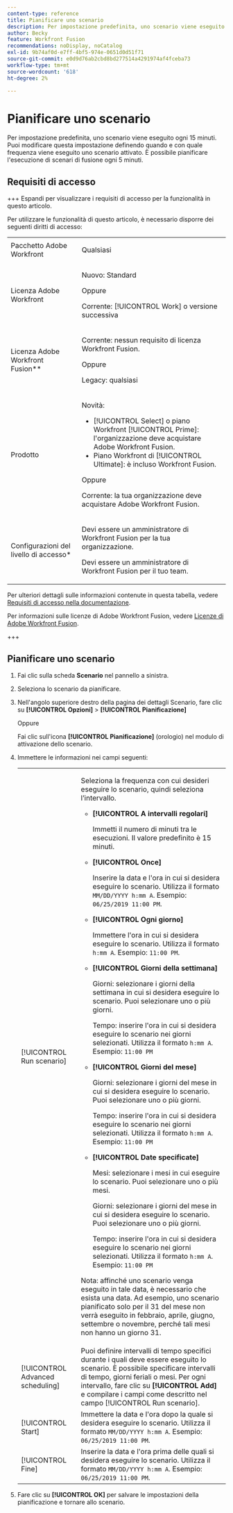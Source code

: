 ```yaml
---
content-type: reference
title: Pianificare uno scenario
description: Per impostazione predefinita, uno scenario viene eseguito ogni 15 minuti. Puoi modificare questa impostazione definendo quando e con quale frequenza viene eseguito uno scenario attivato. È possibile pianificare l'esecuzione di scenari di fusione ogni 5 minuti.
author: Becky
feature: Workfront Fusion
recommendations: noDisplay, noCatalog
exl-id: 9b74af0d-e7ff-4bf5-974e-0651d0d51f71
source-git-commit: e0d9d76ab2cbd8bd277514a4291974af4fceba73
workflow-type: tm+mt
source-wordcount: '618'
ht-degree: 2%

---
```


# Pianificare uno scenario

Per impostazione predefinita, uno scenario viene eseguito ogni 15 minuti. Puoi modificare questa impostazione definendo quando e con quale frequenza viene eseguito uno scenario attivato. È possibile pianificare l&#39;esecuzione di scenari di fusione ogni 5 minuti.

## Requisiti di accesso

+++ Espandi per visualizzare i requisiti di accesso per la funzionalità in questo articolo.

Per utilizzare le funzionalità di questo articolo, è necessario disporre dei seguenti diritti di accesso:

<table style="table-layout:auto">
 <col> 
 <col> 
 <tbody> 
  <tr> 
   <td role="rowheader">Pacchetto Adobe Workfront</td> 
   <td> <p>Qualsiasi</p> </td> 
  </tr> 
  <tr data-mc-conditions=""> 
   <td role="rowheader">Licenza Adobe Workfront</td> 
   <td> <p>Nuovo: Standard</p><p>Oppure</p><p>Corrente: [!UICONTROL Work] o versione successiva</p> </td> 
  </tr> 
  <tr> 
   <td role="rowheader">Licenza Adobe Workfront Fusion**</td> 
   <td>
   <p>Corrente: nessun requisito di licenza Workfront Fusion.</p>
   <p>Oppure</p>
   <p>Legacy: qualsiasi </p>
   </td> 
  </tr> 
  <tr> 
   <td role="rowheader">Prodotto</td> 
   <td>
   <p>Novità:</p> <ul><li>[!UICONTROL Select] o piano Workfront [!UICONTROL Prime]: l'organizzazione deve acquistare Adobe Workfront Fusion.</li><li>Piano Workfront di [!UICONTROL Ultimate]: è incluso Workfront Fusion.</li></ul>
   <p>Oppure</p>
   <p>Corrente: la tua organizzazione deve acquistare Adobe Workfront Fusion.</p>
   </td> 
  </tr>
  <tr data-mc-conditions=""> 
   <td role="rowheader">Configurazioni del livello di accesso*</td> 
   <td> 
     <p>Devi essere un amministratore di Workfront Fusion per la tua organizzazione.</p>
     <p>Devi essere un amministratore di Workfront Fusion per il tuo team.</p>
   </td> 
  </tr> 
   </td> 
  </tr> 
 </tbody> 
</table>

Per ulteriori dettagli sulle informazioni contenute in questa tabella, vedere [Requisiti di accesso nella documentazione](/help/workfront-fusion/references/licenses-and-roles/access-level-requirements-in-documentation.md).

Per informazioni sulle licenze di Adobe Workfront Fusion, vedere [Licenze di Adobe Workfront Fusion](/help/workfront-fusion/set-up-and-manage-workfront-fusion/licensing-operations-overview/license-automation-vs-integration.md).

+++

## Pianificare uno scenario

1. Fai clic sulla scheda **Scenario** nel pannello a sinistra.
1. Seleziona lo scenario da pianificare.
1. Nell&#39;angolo superiore destro della pagina dei dettagli Scenario, fare clic su **[!UICONTROL Opzioni]** > **[!UICONTROL Pianificazione]**

   Oppure

   Fai clic sull&#39;icona **[!UICONTROL Pianificazione]** (orologio) nel modulo di attivazione dello scenario.

1. Immettere le informazioni nei campi seguenti:

   <table style="table-layout:auto">   
    <col> 
    <col> 
    <tbody> 
     <tr> 
      <td role="rowheader">[!UICONTROL Run scenario]</td> 
      <td> <p>Seleziona la frequenza con cui desideri eseguire lo scenario, quindi seleziona l’intervallo.</p> 
       <ul> 
        <li> <p><strong>[!UICONTROL A intervalli regolari]</strong> </p> <p>Immetti il numero di minuti tra le esecuzioni. Il valore predefinito è 15 minuti.</p> </li> 
        <li> <p><strong>[!UICONTROL Once]</strong> </p> <p>Inserire la data e l'ora in cui si desidera eseguire lo scenario. Utilizza il formato <code>MM/DD/YYYY h:mm A</code>. Esempio: <code>06/25/2019 11:00 PM</code>.</p> </li> 
        <li> <p><strong>[!UICONTROL Ogni giorno]</strong> </p> <p>Immettere l'ora in cui si desidera eseguire lo scenario. Utilizza il formato <code>h:mm A</code>. Esempio: <code>11:00 PM</code>.</p> </li> 
        <li> <p><strong>[!UICONTROL Giorni della settimana]</strong> </p> <p>Giorni: selezionare i giorni della settimana in cui si desidera eseguire lo scenario. Puoi selezionare uno o più giorni.</p> <p>Tempo: inserire l'ora in cui si desidera eseguire lo scenario nei giorni selezionati. Utilizza il formato <code>h:mm A</code>. Esempio: <code>11:00 PM</code></p> </li> 
        <li> <p><strong>[!UICONTROL Giorni del mese]</strong> </p> <p>Giorni: selezionare i giorni del mese in cui si desidera eseguire lo scenario. Puoi selezionare uno o più giorni.</p> <p>Tempo: inserire l'ora in cui si desidera eseguire lo scenario nei giorni selezionati. Utilizza il formato <code>h:mm A</code>. Esempio: <code>11:00 PM</code></p> </li> 
        <li> <p><strong>[!UICONTROL Date specificate]</strong> </p> <p>Mesi: selezionare i mesi in cui eseguire lo scenario. Puoi selezionare uno o più mesi.</p> <p>Giorni: selezionare i giorni del mese in cui si desidera eseguire lo scenario. Puoi selezionare uno o più giorni.</p> <p>Tempo: inserire l'ora in cui si desidera eseguire lo scenario nei giorni selezionati. Utilizza il formato <code>h:mm A</code>. Esempio: <code>11:00 PM</code></p> </li> 
       </ul> <p>Nota: affinché uno scenario venga eseguito in tale data, è necessario che esista una data. Ad esempio, uno scenario pianificato solo per il 31 del mese non verrà eseguito in febbraio, aprile, giugno, settembre o novembre, perché tali mesi non hanno un giorno 31.</p> </td> 
     </tr> 
     <tr> 
      <td role="rowheader">[!UICONTROL Advanced scheduling]</td> 
      <td>Puoi definire intervalli di tempo specifici durante i quali deve essere eseguito lo scenario. È possibile specificare intervalli di tempo, giorni feriali o mesi. Per ogni intervallo, fare clic su <strong>[!UICONTROL Add]</strong> e compilare i campi come descritto nel campo [!UICONTROL Run scenario].</td> 
     </tr> 
     <tr> 
      <td role="rowheader">[!UICONTROL Start]</td> 
      <td>Immettere la data e l'ora dopo la quale si desidera eseguire lo scenario. Utilizza il formato <code>MM/DD/YYYY h:mm A</code>. Esempio: <code>06/25/2019 11:00 PM</code>.</td> 
     </tr> 
     <tr> 
      <td role="rowheader">[!UICONTROL Fine]</td> 
      <td>Inserire la data e l'ora prima delle quali si desidera eseguire lo scenario. Utilizza il formato <code>MM/DD/YYYY h:mm A</code>. Esempio: <code>06/25/2019 11:00 PM</code>.</td> 
     </tr> 
    </tbody> 
   </table>

1. Fare clic su **[!UICONTROL OK]** per salvare le impostazioni della pianificazione e tornare allo scenario.

